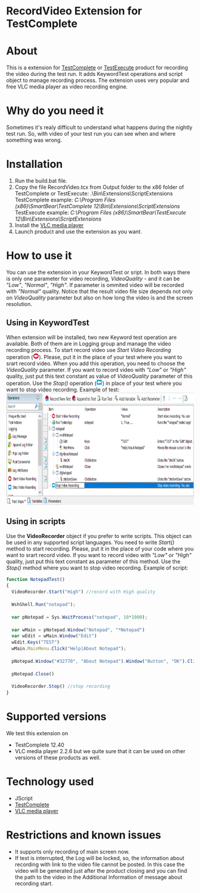 RecordVideo Extension for TestComplete
=================

# About

This is a extension for <a href="https://smartbear.com/product/testcomplete/overview/">TestComplete</a> or <a href="https://smartbear.com/product/testexecute/overview/">TestExecute</a> product for recording the video during the test run.
It adds KeywordTest operations and script object to manage recording process.
The extension uses very popular and free VLC media player as video recording engine.



# Why do you need it

Sometimes it's realy difficult to understand what happens during the nightly test run. So, with video of your test run you can see when and where something was wrong.



# Installation

1) Run the build.bat file.
2) Copy the file RecordVideo.tcx from Output folder to the x86 folder of TestComplete or TestExecute:
.\Bin\Extensions\ScriptExtensions\
TestComplete example:
<i>C:\Program Files (x86)\SmartBear\TestComplete 12\Bin\Extensions\ScriptExtensions</i>
TestExecute example:
<i>C:\Program Files (x86)\SmartBear\TestExecute 12\Bin\Extensions\ScriptExtensions</i>
4) Install the <a href="https://www.videolan.org/vlc/index.html">VLC media player</a>
3) Launch product and use the extension as you want.

# How to use it
You can use the extension in your KeywordTest or sript. In both ways there is only one parameter for video recording, <i>VideoQuality</i> - and it can be <i>"Low"</i>, <i>"Normal"</i>, <i>"High"</i>. If parameter is ommited video will be recorded with <i>"Normal"</i> quality. Notice that the result video file size depends not only on <i>VideoQuality</i> parameter but also on how long the video is and the screen resolution.

## Using in KeywordTest
When extension will be installed, two new Keyword test operation are available. Both of them are in Logging group and manage the video recording process. To start record video use <i>Start Video Recording</i> operation (<img src="https://github.com/AlexanderGubarev/RecordVideo-TestComplete-extension/blob/master/img/VideoStart-16.png" height="16">). Please, put it in the place of your test where you want to srart record video. When you add this operation, you need to choose the <i>VideoQuality</i> parameter. If you want to record video with <i>"Low"</i> or <i>"High"</i> quality, just put this text constant as value of <i>VideoQuality</i> parameter of this operation. Use the <i>Stop()</i> operation (<img src="https://github.com/AlexanderGubarev/RecordVideo-TestComplete-extension/blob/master/img/VideoStop-16.png" height="16">) in place of your test where you want to stop video recording.
Example of test:
<br/>
<img src="https://github.com/AlexanderGubarev/RecordVideo-TestComplete-extension/blob/master/img/KDT_RecordVideo.png" height="300">

## Using in scripts
Use the <b>VideoRecorder</b> object if you prefer to write scripts. This object can be used in any supported script languages. You need to write <i>Start()</i> method to start recording. Please, put it in the place of your code where you want to srart record video. If you want to record video with <i>"Low"</i> or <i>"High"</i> quality, just put this text constant as parameter of this method. Use the <i>Stop()</i> method where you want to stop video recording.
Example of script:
```JavaScript
function NotepadTest()
{
  VideoRecorder.Start("High") //record with High quality
  
  WshShell.Run("notepad");
  
  var pNotepad = Sys.WaitProcess("notepad", 10*1000);
  
  var wMain = pNotepad.Window("Notepad", "*Notepad")
  var wEdit = wMain.Window("Edit")
  wEdit.Keys("TEST")
  wMain.MainMenu.Click("Help|About Notepad");
  
  pNotepad.Window("#32770", "About Notepad").Window("Button", "OK").ClickButton();
  
  pNotepad.Close()
  
  VideoRecorder.Stop() //stop recording
}
```


# Supported versions

We test this extension on
* TestComplete 12.40
* VLC media player 2.2.6
but we quite sure that it can be used on other versions of these products as well.



# Technology used

* JScript
* <a href="https://smartbear.com/product/testcomplete/overview/">TestComplete</a>
* <a href="https://www.videolan.org/vlc/index.html">VLC media player</a>



# Restrictions and known issues

* It supports only recording of main screen now.
* If test is interrupted, the Log will be locked, so, the information about recording with link to the video file cannot be posted. In this case the video will be generated just after the product closing and you can find the path to the video in the Additional Information of message about recording start.
